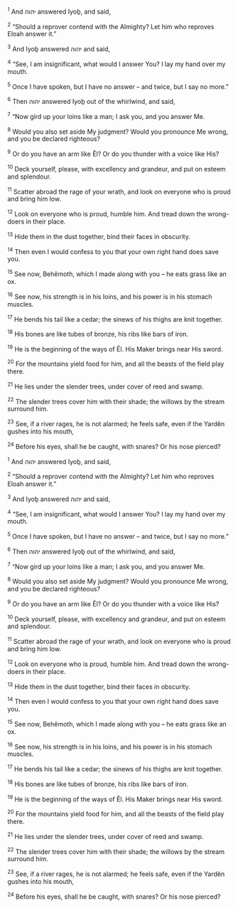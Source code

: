 <sup>1</sup> And יהוה answered Iyoḇ, and said,

<sup>2</sup> “Should a reprover contend with the Almighty? Let him who reproves Eloah answer it.”

<sup>3</sup> And Iyoḇ answered יהוה and said,

<sup>4</sup> “See, I am insignificant, what would I answer You? I lay my hand over my mouth.

<sup>5</sup> Once I have spoken, but I have no answer – and twice, but I say no more.”

<sup>6</sup> Then יהוה answered Iyoḇ out of the whirlwind, and said,

<sup>7</sup> “Now gird up your loins like a man; I ask you, and you answer Me.

<sup>8</sup> Would you also set aside My judgment? Would you pronounce Me wrong, and you be declared righteous?

<sup>9</sup> Or do you have an arm like Ĕl? Or do you thunder with a voice like His?

<sup>10</sup> Deck yourself, please, with excellency and grandeur, and put on esteem and splendour.

<sup>11</sup> Scatter abroad the rage of your wrath, and look on everyone who is proud and bring him low.

<sup>12</sup> Look on everyone who is proud, humble him. And tread down the wrong-doers in their place.

<sup>13</sup> Hide them in the dust together, bind their faces in obscurity.

<sup>14</sup> Then even I would confess to you that your own right hand does save you.

<sup>15</sup> See now, Behĕmoth, which I made along with you – he eats grass like an ox.

<sup>16</sup> See now, his strength is in his loins, and his power is in his stomach muscles.

<sup>17</sup> He bends his tail like a cedar; the sinews of his thighs are knit together.

<sup>18</sup> His bones are like tubes of bronze, his ribs like bars of iron.

<sup>19</sup> He is the beginning of the ways of Ĕl. His Maker brings near His sword.

<sup>20</sup> For the mountains yield food for him, and all the beasts of the field play there.

<sup>21</sup> He lies under the slender trees, under cover of reed and swamp.

<sup>22</sup> The slender trees cover him with their shade; the willows by the stream surround him.

<sup>23</sup> See, if a river rages, he is not alarmed; he feels safe, even if the Yardĕn gushes into his mouth,

<sup>24</sup> Before his eyes, shall he be caught, with snares? Or his nose pierced?

<sup>1</sup> And יהוה answered Iyoḇ, and said,

<sup>2</sup> “Should a reprover contend with the Almighty? Let him who reproves Eloah answer it.”

<sup>3</sup> And Iyoḇ answered יהוה and said,

<sup>4</sup> “See, I am insignificant, what would I answer You? I lay my hand over my mouth.

<sup>5</sup> Once I have spoken, but I have no answer – and twice, but I say no more.”

<sup>6</sup> Then יהוה answered Iyoḇ out of the whirlwind, and said,

<sup>7</sup> “Now gird up your loins like a man; I ask you, and you answer Me.

<sup>8</sup> Would you also set aside My judgment? Would you pronounce Me wrong, and you be declared righteous?

<sup>9</sup> Or do you have an arm like Ĕl? Or do you thunder with a voice like His?

<sup>10</sup> Deck yourself, please, with excellency and grandeur, and put on esteem and splendour.

<sup>11</sup> Scatter abroad the rage of your wrath, and look on everyone who is proud and bring him low.

<sup>12</sup> Look on everyone who is proud, humble him. And tread down the wrong-doers in their place.

<sup>13</sup> Hide them in the dust together, bind their faces in obscurity.

<sup>14</sup> Then even I would confess to you that your own right hand does save you.

<sup>15</sup> See now, Behĕmoth, which I made along with you – he eats grass like an ox.

<sup>16</sup> See now, his strength is in his loins, and his power is in his stomach muscles.

<sup>17</sup> He bends his tail like a cedar; the sinews of his thighs are knit together.

<sup>18</sup> His bones are like tubes of bronze, his ribs like bars of iron.

<sup>19</sup> He is the beginning of the ways of Ĕl. His Maker brings near His sword.

<sup>20</sup> For the mountains yield food for him, and all the beasts of the field play there.

<sup>21</sup> He lies under the slender trees, under cover of reed and swamp.

<sup>22</sup> The slender trees cover him with their shade; the willows by the stream surround him.

<sup>23</sup> See, if a river rages, he is not alarmed; he feels safe, even if the Yardĕn gushes into his mouth,

<sup>24</sup> Before his eyes, shall he be caught, with snares? Or his nose pierced?

